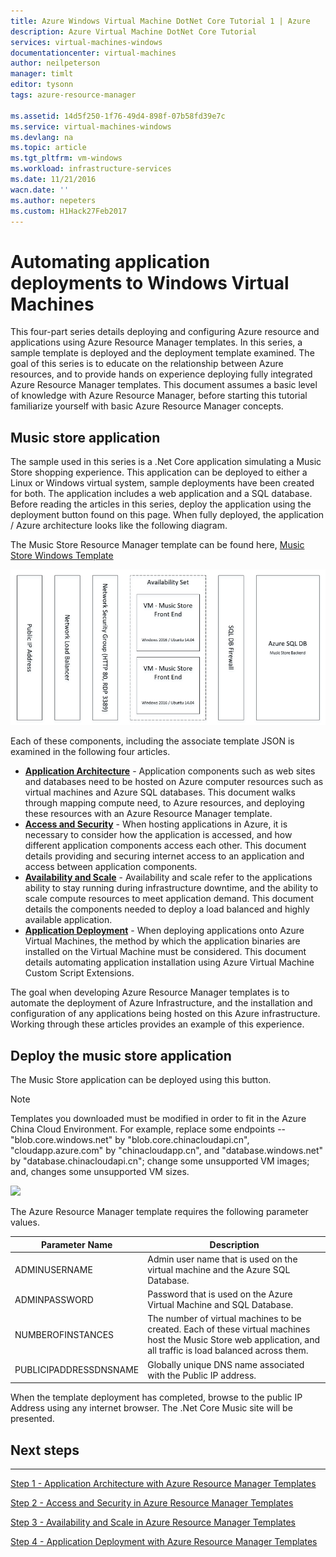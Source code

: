 ```yaml
---
title: Azure Windows Virtual Machine DotNet Core Tutorial 1 | Azure
description: Azure Virtual Machine DotNet Core Tutorial
services: virtual-machines-windows
documentationcenter: virtual-machines
author: neilpeterson
manager: timlt
editor: tysonn
tags: azure-resource-manager

ms.assetid: 14d5f250-1f76-49d4-898f-07b58fd39e7c
ms.service: virtual-machines-windows
ms.devlang: na
ms.topic: article
ms.tgt_pltfrm: vm-windows
ms.workload: infrastructure-services
ms.date: 11/21/2016
wacn.date: ''
ms.author: nepeters
ms.custom: H1Hack27Feb2017
---
```


# Automating application deployments to Windows Virtual Machines

This four-part series details deploying and configuring Azure resource and applications using Azure Resource Manager templates. In this series, a sample template is deployed and the deployment template examined. The goal of this series is to educate on the relationship between Azure resources, and to provide hands on experience deploying fully integrated Azure Resource Manager templates. This document assumes a basic level of knowledge with Azure Resource Manager, before starting this tutorial familiarize yourself with basic Azure Resource Manager concepts.

## Music store application
The sample used in this series is a .Net Core application simulating a Music Store shopping experience. This application can be deployed to either a Linux or Windows virtual system, sample deployments have been created for both. The application includes a web application and a SQL database. Before reading the articles in this series, deploy the application using the deployment button found on this page. When fully deployed, the application / Azure architecture looks like the following diagram. 

The Music Store Resource Manager template can be found here, [Music Store Windows Template](https://github.com/Microsoft/dotnet-core-sample-templates/tree/master/dotnet-core-music-windows)

![Music Store Application](./media/virtual-machines-windows-dotnet-core/music-store.png)

Each of these components, including the associate template JSON is examined in the following four articles.

* [**Application Architecture**](./virtual-machines-windows-dotnet-core-2-architecture.md) - Application components such as web sites and databases need to be hosted on Azure computer resources such as virtual machines and Azure SQL databases. This document walks through mapping compute need, to Azure resources, and deploying these resources with an Azure Resource Manager template. 
* [**Access and Security**](./virtual-machines-windows-dotnet-core-3-access-security.md) - When hosting applications in Azure, it is necessary to consider how the application is accessed, and how different application components access each other. This document details providing and securing internet access to an application and access between application components.
* [**Availability and Scale**](./virtual-machines-windows-dotnet-core-4-availability-scale.md) - Availability and scale refer to the applications ability to stay running during infrastructure downtime, and the ability to scale compute resources to meet application demand. This document details the components needed to deploy a load balanced and highly available application.
* [**Application Deployment**](./virtual-machines-windows-dotnet-core-5-app-deployment.md) - When deploying applications onto Azure Virtual Machines, the method by which the application binaries are installed on the Virtual Machine must be considered. This document details automating application installation using Azure Virtual Machine Custom Script Extensions.

The goal when developing Azure Resource Manager templates is to automate the deployment of Azure Infrastructure, and the installation and configuration of any applications being hosted on this Azure infrastructure. Working through these articles provides an example of this experience.

## Deploy the music store application
The Music Store application can be deployed using this button.

>[!NOTE]
> Templates you downloaded must be modified in order to fit in the Azure China Cloud Environment. For example, replace some endpoints -- "blob.core.windows.net" by "blob.core.chinacloudapi.cn", "cloudapp.azure.com" by "chinacloudapp.cn", and "database.windows.net" by "database.chinacloudapi.cn"; change some unsupported VM images; and, changes some unsupported VM sizes.

<a href="https://portal.azure.cn/#create/Microsoft.Template/uri/https%3A%2F%2Fraw.githubusercontent.com%2FMicrosoft%2Fdotnet-core-sample-templates%2Fmaster%2Fdotnet-core-music-windows%2Fazuredeploy.json" target="_blank">
    <img src="http://azuredeploy.net/deploybutton.png"/>
</a>

The Azure Resource Manager template requires the following parameter values.

| Parameter Name | Description |
| --- | --- |
| ADMINUSERNAME |Admin user name that is used on the virtual machine and the Azure SQL Database. |
| ADMINPASSWORD |Password that is used on the Azure Virtual Machine and SQL Database. |
| NUMBEROFINSTANCES |The number of virtual machines to be created. Each of these virtual machines host the Music Store web application, and all traffic is load balanced across them. |
| PUBLICIPADDRESSDNSNAME |Globally unique DNS name associated with the Public IP address. |

When the template deployment has completed, browse to the public IP Address using any internet browser. The .Net Core Music site will be presented.

## Next steps
<hr>

[Step 1 - Application Architecture with Azure Resource Manager Templates](./virtual-machines-windows-dotnet-core-2-architecture.md)

[Step 2 - Access and Security in Azure Resource Manager Templates](./virtual-machines-windows-dotnet-core-3-access-security.md)

[Step 3 - Availability and Scale in Azure Resource Manager Templates](./virtual-machines-windows-dotnet-core-4-availability-scale.md)

[Step 4 - Application Deployment with Azure Resource Manager Templates](./virtual-machines-windows-dotnet-core-5-app-deployment.md)
